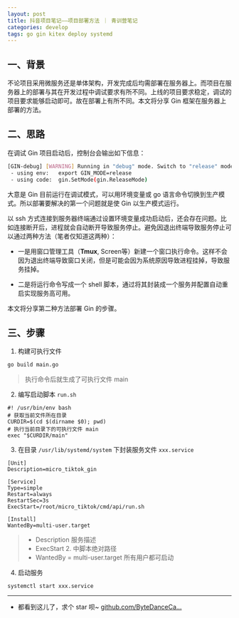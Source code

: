 ```yaml
---
layout: post
title: 抖音项目笔记——项目部署方法 ｜ 青训营笔记
categories: develop
tags: go gin kitex deploy systemd
---
```


## 一、背景

不论项目采用微服务还是单体架构，开发完成后均需部署在服务器上。而项目在服务器上的部署与其在开发过程中调试要求有所不同。上线的项目要求稳定，调试的项目要求能够启动即可。故在部署上有所不同。本文将分享 Gin 框架在服务器上部署的方法。

## 二、思路

在调试 Gin 项目启动后，控制台会输出如下信息：

```bash
[GIN-debug] [WARNING] Running in "debug" mode. Switch to "release" mode in production.
 - using env:   export GIN_MODE=release
 - using code:  gin.SetMode(gin.ReleaseMode)
```
大意是 Gin 目前运行在调试模式，可以用环境变量或 go 语言命令切换到生产模式。所以部署要解决的第一个问题就是使 Gin 以生产模式运行。

以 ssh 方式连接到服务器终端通过设置环境变量成功启动后，还会存在问题。比如连接断开后，进程就会自动断开导致服务停止。避免因退出终端导致服务停止可以通过两种方法（笔者仅知道这两种）：

- 一是用窗口管理工具（**Tmux**, Screen等）新建一个窗口执行命令。这样不会因为退出终端导致窗口关闭，但是可能会因为系统原因导致进程挂掉，导致服务挂掉。

- 二是将运行命令写成一个 shell 脚本，通过将其封装成一个服务并配置自动重启实现服务高可用。

本文将分享第二种方法部署 Gin 的步骤。

## 三、步骤

1. 构建可执行文件

```bash
go build main.go
```
> 执行命令后就生成了可执行文件 main

2. 编写启动脚本 `run.sh`

```shell
#! /usr/bin/env bash
# 获取当前文件所在目录
CURDIR=$(cd $(dirname $0); pwd)
# 执行当前目录下的可执行文件 main 
exec "$CURDIR/main"
```

3. 在目录 `/usr/lib/systemd/system` 下封装服务文件 `xxx.service`

```
[Unit]
Description=micro_tiktok_gin

[Service]
Type=simple
Restart=always
RestartSec=3s
ExecStart=/root/micro_tiktok/cmd/api/run.sh

[Install]
WantedBy=multi-user.target
```

> - Description 服务描述
> - ExecStart 2. 中脚本绝对路径
> - WantedBy = multi-user.target 所有用户都可启动

4. 启动服务
```
systemctl start xxx.service
```

---

-   都看到这儿了，求个 star 呗~ [github.com/ByteDanceCa…](https://link.juejin.cn?target=https%3A%2F%2Fgithub.com%2FByteDanceCamp%2Fmicro_tiktok "https://github.com/ByteDanceCamp/micro_tiktok")